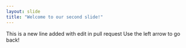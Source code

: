 ```yaml
---
layout: slide
title: "Welcome to our second slide!"
---
```

This is a new line added with edit in pull request
Use the left arrow to go back!
